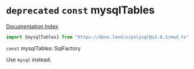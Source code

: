 # `deprecated` `const` mysqlTables

[Documentation Index](../README.md)

```ts
import {mysqlTables} from "https://deno.land/x/polysql@v2.0.3/mod.ts"
```

`const` mysqlTables: SqlFactory

Use `mysql` instead.


